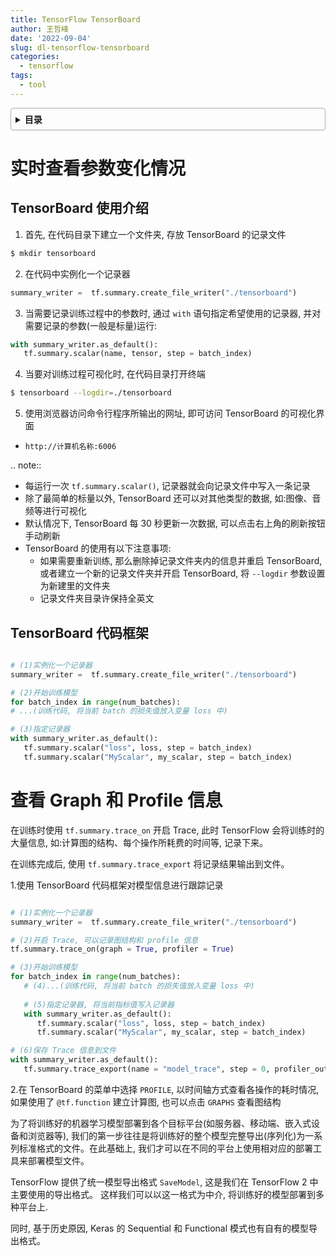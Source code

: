 ```yaml
---
title: TensorFlow TensorBoard
author: 王哲峰
date: '2022-09-04'
slug: dl-tensorflow-tensorboard
categories:
  - tensorflow
tags:
  - tool
---
```



<style>
details {
    border: 1px solid #aaa;
    border-radius: 4px;
    padding: .5em .5em 0;
}
summary {
    font-weight: bold;
    margin: -.5em -.5em 0;
    padding: .5em;
}
details[open] {
    padding: .5em;
}
details[open] summary {
    border-bottom: 1px solid #aaa;
    margin-bottom: .5em;
}
img {
    pointer-events: none;
}
</style>

<details><summary>目录</summary><p>

- [实时查看参数变化情况](#实时查看参数变化情况)
  - [TensorBoard 使用介绍](#tensorboard-使用介绍)
  - [TensorBoard 代码框架](#tensorboard-代码框架)
- [查看 Graph 和 Profile 信息](#查看-graph-和-profile-信息)
</p></details><p></p>

# 实时查看参数变化情况

## TensorBoard 使用介绍

1. 首先, 在代码目录下建立一个文件夹, 存放 TensorBoard 的记录文件

```bash
$ mkdir tensorboard
```

2. 在代码中实例化一个记录器

```python
summary_writer =  tf.summary.create_file_writer("./tensorboard")
```

3. 当需要记录训练过程中的参数时, 通过 `with` 语句指定希望使用的记录器, 并对需要记录的参数(一般是标量)运行:

```python
with summary_writer.as_default():
   tf.summary.scalar(name, tensor, step = batch_index)
```

4. 当要对训练过程可视化时, 在代码目录打开终端

```bash
$ tensorboard --logdir=./tensorboard
```

5. 使用浏览器访问命令行程序所输出的网址, 即可访问 TensorBoard 的可视化界面

- `http://计算机名称:6006`

.. note:: 

- 每运行一次 `tf.summary.scalar()`, 记录器就会向记录文件中写入一条记录
- 除了最简单的标量以外, TensorBoard 还可以对其他类型的数据, 如:图像、音频等进行可视化
- 默认情况下, TensorBoard 每 30 秒更新一次数据, 可以点击右上角的刷新按钮手动刷新
- TensorBoard 的使用有以下注意事项:
   - 如果需要重新训练, 那么删除掉记录文件夹内的信息并重启 TensorBoard, 
      或者建立一个新的记录文件夹并开启 TensorBoard, 将 `--logdir` 参数设置为新建里的文件夹
   - 记录文件夹目录许保持全英文

## TensorBoard 代码框架

```python

# (1)实例化一个记录器
summary_writer =  tf.summary.create_file_writer("./tensorboard")

# (2)开始训练模型
for batch_index in range(num_batches):
# ...(训练代码, 将当前 batch 的损失值放入变量 loss 中)

# (3)指定记录器
with summary_writer.as_default():
   tf.summary.scalar("loss", loss, step = batch_index)
   tf.summary.scalar("MyScalar", my_scalar, step = batch_index)
```

# 查看 Graph 和 Profile 信息

在训练时使用 `tf.summary.trace_on` 开启 Trace, 此时 TensorFlow 会将训练时的大量信息, 
如:计算图的结构、每个操作所耗费的时间等, 记录下来。

在训练完成后, 使用 `tf.summary.trace_export` 将记录结果输出到文件。


1.使用 TensorBoard 代码框架对模型信息进行跟踪记录

```python

# (1)实例化一个记录器
summary_writer =  tf.summary.create_file_writer("./tensorboard")

# (2)开启 Trace, 可以记录图结构和 profile 信息
tf.summary.trace_on(graph = True, profiler = True)

# (3)开始训练模型
for batch_index in range(num_batches):
   # (4)...(训练代码, 将当前 batch 的损失值放入变量 loss 中)
   
   # (5)指定记录器, 将当前指标值写入记录器
   with summary_writer.as_default():
      tf.summary.scalar("loss", loss, step = batch_index)
      tf.summary.scalar("MyScalar", my_scalar, step = batch_index)

# (6)保存 Trace 信息到文件
with summary_writer.as_default():
   tf.summary.trace_export(name = "model_trace", step = 0, profiler_outdir = log_dir)
```

2.在 TensorBoard 的菜单中选择 `PROFILE`, 以时间轴方式查看各操作的耗时情况, 
如果使用了 `@tf.function` 建立计算图, 也可以点击 `GRAPHS` 查看图结构



为了将训练好的机器学习模型部署到各个目标平台(如服务器、移动端、嵌入式设备和浏览器等), 
我们的第一步往往是将训练好的整个模型完整导出(序列化)为一系列标准格式的文件。在此基础上, 
我们才可以在不同的平台上使用相对应的部署工具来部署模型文件。

TensorFlow 提供了统一模型导出格式 `SaveModel`, 这是我们在 TensorFlow 2 中主要使用的导出格式。
这样我们可以以这一格式为中介, 将训练好的模型部署到多种平台上. 

同时, 基于历史原因, Keras 的 Sequential 和 Functional 模式也有自有的模型导出格式。

